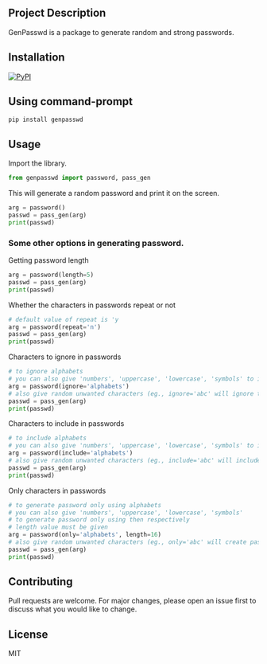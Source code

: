 ## Project Description

GenPasswd is a package to generate random and strong passwords.

## Installation

[![PyPI](https://img.shields.io/pypi/v/genpasswd.svg)](https://pypi.python.org/pypi/genpasswd)

## Using command-prompt

`pip install genpasswd`

## Usage

Import the library.

```python
from genpasswd import password, pass_gen
```
This will generate a random password and print it on the screen.

```python
arg = password()
passwd = pass_gen(arg)
print(passwd)
```

### Some other options in generating password.
Getting password length
```python
arg = password(length=5)
passwd = pass_gen(arg)
print(passwd)
```
Whether the characters in passwords repeat or not
```python
# default value of repeat is 'y
arg = password(repeat='n')  
passwd = pass_gen(arg)
print(passwd)
```
Characters to ignore in passwords
```python
# to ignore alphabets
# you can also give 'numbers', 'uppercase', 'lowercase', 'symbols' to ignore then respectively
arg = password(ignore='alphabets')
# also give random unwanted characters (eg., ignore='abc' will ignore the lowercase 'a','b','c')
passwd = pass_gen(arg)
print(passwd)
```
Characters to include in passwords
```python
# to include alphabets
# you can also give 'numbers', 'uppercase', 'lowercase', 'symbols' to include then respectively
arg = password(include='alphabets')
# also give random unwanted characters (eg., include='abc' will include the lowercase 'a','b','c')
passwd = pass_gen(arg)
print(passwd)
```
Only characters in passwords
```python
# to generate password only using alphabets
# you can also give 'numbers', 'uppercase', 'lowercase', 'symbols' 
# to generate password only using then respectively
# length value must be given
arg = password(only='alphabets', length=16)
# also give random unwanted characters (eg., only='abc' will create password only using the lowercase 'a','b','c')
passwd = pass_gen(arg)
print(passwd)
```

## Contributing
Pull requests are welcome. For major changes, please open an issue first to discuss what you would like to change.

## License
MIT